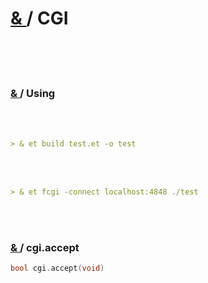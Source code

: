 # [ & ](#) / CGI

<br>
<br>
<br>

### [ & ](#) / Using

<br>
<br>

```markdown
> & et build test.et -o test
```

<br>
<br>

```markdown
> & et fcgi -connect localhost:4848 ./test
```

<br>
<br>

### [ & ](#) / cgi.accept

```c
bool cgi.accept(void)
```

